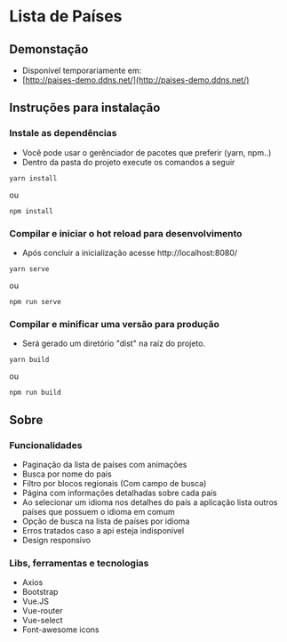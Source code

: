 # Lista de Países

## Demonstação
- Disponível temporariamente em:
- [http://paises-demo.ddns.net/](http://paises-demo.ddns.net/)

## Instruções para instalação

### Instale as dependências
- Você pode usar o gerênciador de pacotes que preferir (yarn, npm..)
- Dentro da pasta do projeto execute os comandos a seguir

```
yarn install
```
ou
```
npm install
```

### Compilar e iniciar o hot reload para desenvolvimento
- Após concluir a inicialização acesse http://localhost:8080/
```
yarn serve
```
ou
```
npm run serve
```

### Compilar e minificar uma versão para produção
- Será gerado um diretório "dist" na raíz do projeto.
```
yarn build
```
ou
```
npm run build
```

## Sobre

### Funcionalidades
- Paginação da lista de países com animações
- Busca por nome do país
- Filtro por blocos regionais (Com campo de busca)
- Página com informações detalhadas sobre cada país
- Ao selecionar um idioma nos detalhes do país a aplicação lista outros países que possuem o idioma em comum
- Opção de busca na lista de países por idioma
- Erros tratados caso a api esteja indisponível
- Design responsivo

### Libs, ferramentas e tecnologias
- Axios
- Bootstrap
- Vue.JS
- Vue-router
- Vue-select
- Font-awesome icons